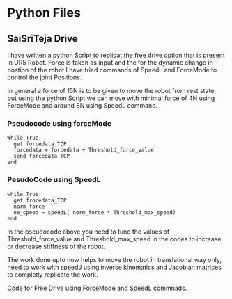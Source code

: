 # Python Files

## SaiSriTeja Drive

I have written a python Script to replicat the free drive option that is present in UR5 Robot.
Force is taken as input and the for the dynamic change in postion of the robot I have tried commands of SpeedL and ForceMode to control the joint Positions.

In general a force of 15N is to be given to move the robot from rest state, but using the python Script we can move with minimal force of 4N using ForceMode and around 8N using SpeedL command.

### Pseudocode using forceMode
```
While True:
  get forcedata_TCP
  forcedata = forcedata + Threshold_force_value
  send forcedata_TCP
end
```

### PesudoCode using SpeedL
```
while True:
  get frocedata_TCP
  norm_force
  ee_speed = speedL( norm_force * Threshold_max_speed)
end
```

In the pseudocode above you need to tune the values of Threshold_force_value and Threshold_max_speed in the codes to increase or decrease stiffness of the robot.

The work done upto now helps to move the robot in translational way only, need to work with speedJ using inverse kinematics and Jacobian matrices to completly replicate the work.

[Code](https://github.com/saisriteja/htic_spine_surgery_robotics/blob/main/src/python_codes/freeDrive_code.py) for Free Drive using ForceMode and SpeedL commnads.



